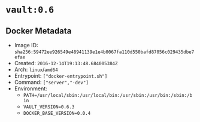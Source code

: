 # `vault:0.6`

## Docker Metadata

- Image ID: `sha256:59472ee926549e48941139e1e4b0067fa110d550bafd87056c029435dbe7efae`
- Created: `2016-12-14T19:13:48.684005384Z`
- Arch: `linux`/`amd64`
- Entrypoint: `["docker-entrypoint.sh"]`
- Command: `["server","-dev"]`
- Environment:
  - `PATH=/usr/local/sbin:/usr/local/bin:/usr/sbin:/usr/bin:/sbin:/bin`
  - `VAULT_VERSION=0.6.3`
  - `DOCKER_BASE_VERSION=0.0.4`
